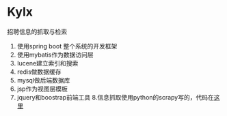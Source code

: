 # Kylx
招聘信息的抓取与检索
1. 使用spring boot 整个系统的开发框架
2. 使用mybatis作为数据访问层
3. lucene建立索引和搜索
4. redis做数据缓存
5. mysql做后端数据库
6. jsp作为视图层模板
7. jquery和boostrap前端工具
8.信息抓取使用python的scrapy写的，代码在[这里](https://github.com/jinyaozhuzhu/kylx-crawl)
